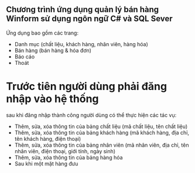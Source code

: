 ## Chương trình ứng dụng quản lý bán hàng Winform sử dụng ngôn ngữ C# và SQL Sever
Ứng dụng bao gồm các trang:
- Danh mục (chất liệu, khách hàng, nhân viên, hàng hóa)
- Bán hàng (bán hàng & hóa đơn)
- Báo cáo
- Thoát

# Trước tiên người dùng phải đăng nhập vào hệ thống
sau khi đăng nhập thành công người dùng có thể thực hiện các tác vụ:
- Thêm, sửa, xóa thông tin của bảng chất liệu (mã chất liệu, tên chất liệu)
- Thêm, sửa, xóa thông tin của bảng khách hàng (mã khách hàng, địa chỉ, tên khách hàng, điện thoại)
- Thêm, sửa, xóa thông tin của bảng nhân viên (mã nhân viên, địa chỉ, tên nhân viên, điện thoại, giới tính, ngày sinh)
- Thêm, sửa, xóa thông tin của bảng hàng hóa
- Sau khi một mặt hàng đưu

